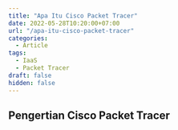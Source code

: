 ```yaml
---
title: "Apa Itu Cisco Packet Tracer"
date: 2022-05-28T10:20:00+07:00
url: "/apa-itu-cisco-packet-tracer"
categories:
  - Article
tags:
  - IaaS
  - Packet Tracer
draft: false
hidden: false
---
```


## Pengertian Cisco Packet Tracer


